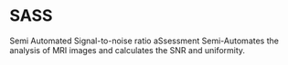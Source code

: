 # SASS
Semi Automated Signal-to-noise ratio aSsessment
Semi-Automates the analysis of MRI images and calculates the SNR and uniformity.
